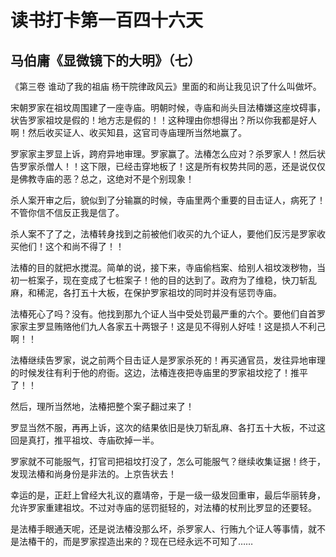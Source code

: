 读书打卡第一百四十六天
===

马伯庸《显微镜下的大明》（七）
---
《第三卷 谁动了我的祖庙 杨干院律政风云》里面的和尚让我见识了什么叫做坏。

宋朝罗家在祖坟周围建了一座寺庙。明朝时候，寺庙和尚头目法椿嫌这座坟碍事，状告罗家祖坟是假的！地方志是假的！！这种理由你想得出？所以你我都是好人啊！然后收买证人、收买知县，这官司寺庙理所当然地赢了。

罗家家主罗显上诉，跨府异地审理。罗家赢了。法椿怎么应对？杀罗家人！然后状告罗家杀僧人！！这下限，已经击穿地板了！这是所有权势共同的恶，还是说仅仅是佛教寺庙的恶？总之，这绝对不是个别现象！

杀人案开审之后，貌似到了分输赢的时候，寺庙里两个重要的目击证人，病死了！不管你信不信反正我是信了。

杀人案不了了之，法椿转身找到之前被他们收买的九个证人，要他们反污是罗家收买他们！这个和尚不得了！！

法椿的目的就把水搅混。简单的说，接下来，寺庙偷档案、给别人祖坟泼秽物，当初一桩案子，现在变成了七桩案子！他的目的达到了。政府为了维稳，快刀斩乱麻，和稀泥，各打五十大板，在保护罗家祖坟的同时并没有惩罚寺庙。

法椿死心了吗？没有。他找到那九个证人当中受处罚最严重的六个。要他们自首罗家家主罗显贿赂他们九人各家五十两银子！这是见不得别人好哇！这是损人不利己啊！！

法椿继续告罗家，说之前两个目击证人是罗家杀死的！再买通官员，发往异地审理的时候发往有利于他的府衙。这边，法椿连夜把寺庙里的罗家祖坟挖了！推平了！！

然后，理所当然地，法椿把整个案子翻过来了！

罗显当然不服，再再上诉，这次的结果依旧是快刀斩乱麻、各打五十大板，不过这回是真打，推平祖坟、寺庙砍掉一半。

罗家就不可能服气，打官司把祖坟打没了，怎么可能服气？继续收集证据！终于，发现法椿和尚身份是非法的。上京告状去！

幸运的是，正赶上曾经大礼议的嘉靖帝，于是一级一级发回重审，最后华丽转身，允许罗家重建祖坟。不过对寺庙的惩罚挺轻的，对法椿的杖刑比罗显的还要轻。

是法椿手眼通天呢，还是说法椿没那么坏，杀罗家人、行贿九个证人等事情，就不是法椿干的，而是罗家捏造出来的？现在已经永远不可知了……